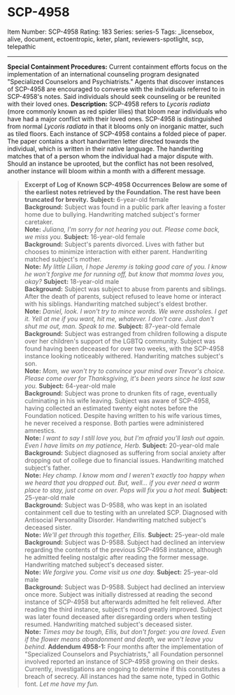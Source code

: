 # SCP-4958
Item Number: SCP-4958
Rating: 183
Series: series-5
Tags: _licensebox, alive, document, ectoentropic, keter, plant, reviewers-spotlight, scp, telepathic

---

**Special Containment Procedures:** Current containment efforts focus on the implementation of an international counseling program designated "Specialized Counselors and Psychiatrists." Agents that discover instances of SCP-4958 are encouraged to converse with the individuals referred to in SCP-4958's notes. Said individuals should seek counseling or be reunited with their loved ones.
**Description:** SCP-4958 refers to _Lycoris radiata_ (more commonly known as red spider lilies) that bloom near individuals who have had a major conflict with their loved ones. SCP-4958 is distinguished from normal _Lycoris radiata_ in that it blooms only on inorganic matter, such as tiled floors. Each instance of SCP-4958 contains a folded piece of paper.
The paper contains a short handwritten letter directed towards the individual, which is written in their native language. The handwriting matches that of a person whom the individual had a major dispute with. Should an instance be uprooted, but the conflict has not been resolved, another instance will bloom within a month with a different message.
> **Excerpt of Log of Known SCP-4958 Occurrences**
> **Below are some of the earliest notes retrieved by the Foundation. The rest have been truncated for brevity.**
> **Subject:** 6-year-old female  
>  **Background:** Subject was found in a public park after leaving a foster home due to bullying. Handwriting matched subject's former caretaker.  
>  **Note:** _Juliana, I'm sorry for not hearing you out. Please come back, we miss you._
> **Subject:** 16-year-old female  
>  **Background:** Subject's parents divorced. Lives with father but chooses to minimize interaction with either parent. Handwriting matched subject's mother.  
>  **Note:** _My little Lilian, I hope Jeremy is taking good care of you. I know he won't forgive me for running off, but know that momma loves you, okay?_
> **Subject:** 18-year-old male  
>  **Background:** Subject was subject to abuse from parents and siblings. After the death of parents, subject refused to leave home or interact with his siblings. Handwriting matched subject's eldest brother.  
>  **Note:** _Daniel, look. I won't try to mince words. We were assholes. I get it. Yell at me if you want, hit me, whatever. I don't care. Just don't shut me out, man. Speak to me._
> **Subject:** 87-year-old female  
>  **Background:** Subject was estranged from children following a dispute over her children's support of the LGBTQ community. Subject was found having been deceased for over two weeks, with the SCP-4958 instance looking noticeably withered. Handwriting matches subject's son.  
>  **Note:** _Mom, we won't try to convince your mind over Trevor's choice. Please come over for Thanksgiving, it's been years since he last saw you._
> **Subject:** 64-year-old male  
>  **Background:** Subject was prone to drunken fits of rage, eventually culminating in his wife leaving. Subject was aware of SCP-4958, having collected an estimated twenty eight notes before the Foundation noticed. Despite having written to his wife various times, he never received a response. Both parties were administered amnestics.  
>  **Note:** _I want to say I still love you, but I'm afraid you'll lash out again. Even I have limits on my patience, Herb._
> **Subject:** 20-year-old male  
>  **Background:** Subject diagnosed as suffering from social anxiety after dropping out of college due to financial issues. Handwriting matched subject's father.  
>  **Note:** _Hey champ. I know mom and I weren't exactly too happy when we heard that you dropped out. But, well… if you ever need a warm place to stay, just come on over. Pops will fix you a hot meal._
> **Subject:** 25-year-old male  
>  **Background:** Subject was D-9588, who was kept in an isolated containment cell due to testing with an unrelated SCP. Diagnosed with Antisocial Personality Disorder. Handwriting matched subject's deceased sister.  
>  **Note:** _We'll get through this together, Ellis._
> **Subject:** 25-year-old male  
>  **Background:** Subject was D-9588. Subject had declined an interview regarding the contents of the previous SCP-4958 instance, although he admitted feeling nostalgic after reading the former message. Handwriting matched subject's deceased sister.  
>  **Note:** _We forgive you. Come visit us one day._
> **Subject:** 25-year-old male  
>  **Background:** Subject was D-9588. Subject had declined an interview once more. Subject was initially distressed at reading the second instance of SCP-4958 but afterwards admitted he felt relieved. After reading the third instance, subject's mood greatly improved. Subject was later found deceased after disregarding orders when testing resumed. Handwriting matched subject's deceased sister.  
>  **Note:** _Times may be tough, Ellis, but don't forget: you are loved. Even if the flower means abandonment and death, we won't leave you behind._
**Addendum 4958-1:** Four months after the implementation of "Specialized Counselors and Psychiatrists," all Foundation personnel involved reported an instance of SCP-4958 growing on their desks. Currently, investigations are ongoing to determine if this constitutes a breach of secrecy. All instances had the same note, typed in Gothic font.
> _Let me have my fun._